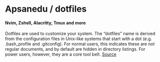 # Apsanedu / dotfiles

#### Nvim, Zshell, Alacritty, Tmux and more

Dotfiles are used to customize your system. The “dotfiles” name is derived from the configuration files in Unix-like systems that start with a dot (e.g. .bash_profile and .gitconfig). For normal users, this indicates these are not regular documents, and by default are hidden in directory listings. For power users, however, they are a core tool belt. [Source](https://medium.com/@webprolific/getting-started-with-dotfiles-43c3602fd789)
